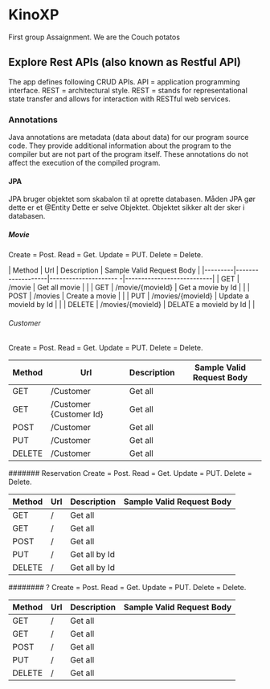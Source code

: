# KinoXP
First group Assaignment. We are the Couch potatos

## Explore Rest APIs (also known as Restful API)
The app defines following CRUD APIs.
API = application programming interface.
REST = architectural style.
REST = stands for representational state transfer and allows for interaction with RESTful web services.

### Annotations
Java annotations are metadata (data about data) for our program source code.
They provide additional information about the program to the compiler but are not part of the program itself. 
These annotations do not affect the execution of the compiled program.

#### JPA
JPA bruger objektet som skabalon til at oprette databasen.
Måden JPA gør dette er et @Entity
Dette er selve Objektet.
Objektet sikker alt der sker  i databasen.

##### Movie
Create = Post.
Read = Get.
Update = PUT.
Delete = Delete.

| Method  | Url               | Description             | Sample Valid Request Body |
|---------|-------------------|---------------------   -|---------------------------|
| GET     | /movie            | Get all movie           |                           |
| GET     | /movie/{movieId}  | Get a movie by Id       |                           |
| POST    | /movies           | Create a movie          |                           |
| PUT     | /movies/{movieId} | Update a movieId by Id  |                           |
| DELETE  | /movies/{movieId} | DELATE a movieId  by Id |                           |

###### Customer
Create = Post.
Read = Get.
Update = PUT.
Delete = Delete.

| Method | Url                      | Description   | Sample Valid Request Body |
|--------|--------------------------|---------------|---------------------------|
| GET    | /Customer                | Get all       |                           |
| GET    | /Customer  {Customer Id} | Get all       |                           |
| POST   | /Customer                | Get all       |                           |
| PUT    | /Customer                | Get all       |                           |
| DELETE | /Customer                | Get all       |                           |

####### Reservation
Create = Post.
Read = Get.
Update = PUT.
Delete = Delete.

| Method | Url                    | Description            | Sample Valid Request Body |
|--------|------------------------|------------------------|---------------------------|
| GET    | /                      | Get all                |                           |
| GET    | /                      | Get all                |                           |
| POST   | /                      | Get all                |                           |
| PUT    | /                      | Get all by Id          |                           |
| DELETE | /                      | Get all by Id          |                           |

######## ?
Create = Post.
Read = Get.
Update = PUT.
Delete = Delete.

| Method | Url              | Description        | Sample Valid Request Body |
|--------|------------------|--------------------|---------------------------|
| GET    | /                | Get all            |                           |
| GET    | /  | Get all     |                    |
| POST   | /                | Get all            |                           |
| PUT    | /                | Get all            |                           |
| DELETE | /                | Get all            |                           |




